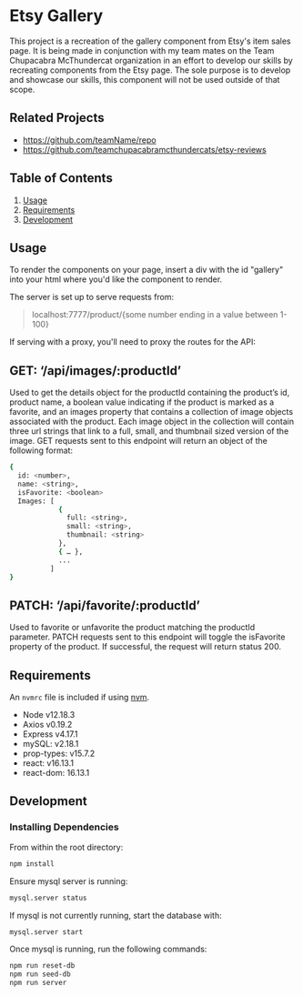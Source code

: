 # Etsy Gallery

This project is a recreation of the gallery component from Etsy's item sales page.  It is being made in conjunction with my team mates on the Team Chupacabra McThundercat organization in an effort to develop our skills by recreating components from the Etsy page.  The sole purpose is to develop and showcase our skills, this component will not be used outside of that scope.

## Related Projects

  - https://github.com/teamName/repo
  - https://github.com/teamchupacabramcthundercats/etsy-reviews

## Table of Contents

1. [Usage](#Usage)
1. [Requirements](#requirements)
1. [Development](#development)

## Usage

To render the components on your page, insert a div with the id "gallery" into your html where you'd like the component to render.

The server is set up to serve requests from: 
>localhost:7777/product/{some number ending in a value between 1-100}

If serving with a proxy, you'll need to proxy the routes for the API:

## GET: ‘/api/images/:productId’ 
Used to get the details object for the productId containing the product’s id, product name, a boolean value indicating if the product is marked as a favorite, and an images property that contains a collection of image objects associated with the product.  Each image object in the collection will contain three url strings that link to a full, small, and thumbnail sized version of the image.  GET requests sent to this endpoint will return an object of the following format:

```sh
{
  id: <number>,
  name: <string>,
  isFavorite: <boolean>
  Images: [
            {
              full: <string>,
              small: <string>,
              thumbnail: <string>
            },
            { … },
            ...
          ]
}
```

## PATCH: ‘/api/favorite/:productId’
Used to favorite or unfavorite the product matching the productId parameter.  PATCH requests sent to this endpoint will toggle the isFavorite property of the product.  If successful, the request will return status 200.


## Requirements

An `nvmrc` file is included if using [nvm](https://github.com/creationix/nvm).

- Node v12.18.3
- Axios v0.19.2
- Express v4.17.1
- mySQL: v2.18.1
- prop-types: v15.7.2
- react: v16.13.1
- react-dom: 16.13.1

## Development

### Installing Dependencies

From within the root directory:

```sh
npm install
```

Ensure mysql server is running:

```sh
mysql.server status
```

If mysql is not currently running, start the database with:

```sh
mysql.server start
```

Once mysql is running, run the following commands:

```sh
npm run reset-db
npm run seed-db
npm run server
```